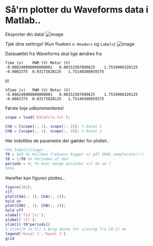# Så'rn plotter du Waveforms data i Matlab..
Eksporter din data!
![image](https://user-images.githubusercontent.com/56192310/93198691-ac17ba00-f74d-11ea-815f-23f1764edf2b.png)

Tjek dine settings! (Kun flueben v. ```Headers``` og ```Labels```)
![image](https://user-images.githubusercontent.com/56192310/93177561-4ae2ed00-f733-11ea-8da1-c6a0edc0bd00.png)

Datasættet fra Waveforms skal lige ændres fra
```
Time (s)	PWM (V)	Motor (V)
-0.008240000000000001	0.00152587890625	1.7510986328125
-0.0082375	0.03173828125	1.75140380859375
```
til 
```
%Time (s)	PWM (V)	Motor (V)
-0.008240000000000001	0.00152587890625	1.7510986328125
-0.0082375	0.03173828125	1.75140380859375
```
Første linje udkommenteres!


```m
scope = load('DataFile.txt');

ChA = [scope(:, 1), scope(:, 2)]; % Kanal 1
ChB = [scope(:, 1), scope(:, 3)]; % Kanal 2
```


Her indstilles de parametre der gælder for plottet..
```m
%%% Indstillinger...
f0 = 1e3 %% Hvilken frekvens kigger vi på? IKKE samplerate!!!!
t0 = 1/f0 %% Perioden af den
periods = 4; %% Hvor mange perioder vil du se ? 
%%%%
```


Herefter kan figuren plottes..
```m
figure(101);
clf;
plot(ChA(:, 1), ChA(:, 2));
hold on
plot(ChB(:, 1), ChB(:, 2));
hold off
xlabel('Tid [s]');
ylabel('[V]');
xlim([0 t0*periods])
% xlim([0 1e-3]) % Brug denne for visning fra [0:1] ms 
legend('Kanal 1','Kanal 2')
grid
```


